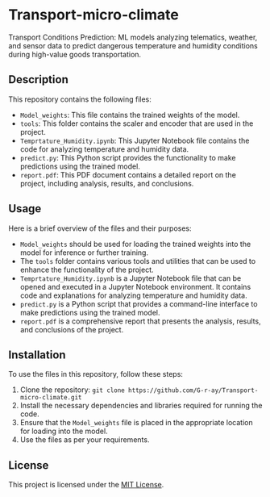 # Transport-micro-climate
Transport Conditions Prediction: ML models analyzing telematics, weather, and sensor data to predict dangerous temperature and humidity conditions during high-value goods transportation.

## Description
This repository contains the following files:

- `Model_weights`: This file contains the trained weights of the model.
- `tools`: This folder contains the scaler and encoder that are used in the project.
- `Temprtature_Humidity.ipynb`: This Jupyter Notebook file contains the code for analyzing temperature and humidity data.
- `predict.py`: This Python script provides the functionality to make predictions using the trained model.
- `report.pdf`: This PDF document contains a detailed report on the project, including analysis, results, and conclusions.

## Usage
Here is a brief overview of the files and their purposes:

- `Model_weights` should be used for loading the trained weights into the model for inference or further training.
- The `tools` folder contains various tools and utilities that can be used to enhance the functionality of the project.
- `Temprtature_Humidity.ipynb` is a Jupyter Notebook file that can be opened and executed in a Jupyter Notebook environment. It contains code and explanations for analyzing temperature and humidity data.
- `predict.py` is a Python script that provides a command-line interface to make predictions using the trained model.
- `report.pdf` is a comprehensive report that presents the analysis, results, and conclusions of the project.

## Installation
To use the files in this repository, follow these steps:

1. Clone the repository: `git clone https://github.com/G-r-ay/Transport-micro-climate.git`
2. Install the necessary dependencies and libraries required for running the code.
3. Ensure that the `Model_weights` file is placed in the appropriate location for loading into the model.
4. Use the files as per your requirements.

## License
This project is licensed under the [MIT License](LICENSE.md).
